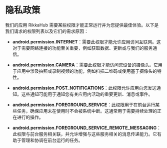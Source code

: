 # 隐私政策

我们的应用 RikkaHub 需要某些权限才能正常运行并为您提供最佳体验。以下是我们请求的权限列表以及它们的需求原因：

- **android.permission.INTERNET**：需要此权限才能允许应用访问互联网。这对于需要网络连接的功能至关重要，例如获取数据、更新或与我们的服务通信。

- **android.permission.CAMERA**：需要此权限才能访问您设备的摄像头。它用于应用中涉及拍照或录制视频的功能，例如扫描二维码或使用基于摄像头的特性。

- **android.permission.POST_NOTIFICATIONS**：此权限允许应用向您发送通知。这些通知可能用于通知您有关应用内活动的重要更新、消息或事件。

- **android.permission.FOREGROUND_SERVICE**：此权限用于在前台运行某些任务，确保应用未在使用时不会被系统中断。这通常用于需要持续处理的正在进行的操作。

- **android.permission.FOREGROUND_SERVICE_REMOTE_MESSAGING**：此权限与前台服务相关联，并允许增强与这些服务相关的消息传递能力。它有助于管理和协调在前台运行的任务。